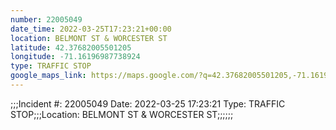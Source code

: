 ```yaml
---
number: 22005049
date_time: 2022-03-25T17:23:21+00:00
location: BELMONT ST & WORCESTER ST
latitude: 42.37682005501205
longitude: -71.16196987738924
type: TRAFFIC STOP
google_maps_link: https://maps.google.com/?q=42.37682005501205,-71.16196987738924
---
```


;;;Incident #: 22005049  Date: 2022-03-25 17:23:21   Type: TRAFFIC STOP;;;Location: BELMONT ST & WORCESTER ST;;;;;;
